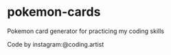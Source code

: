 # pokemon-cards
Pokemon card generator for practicing my coding skills

Code by instagram:@coding.artist
